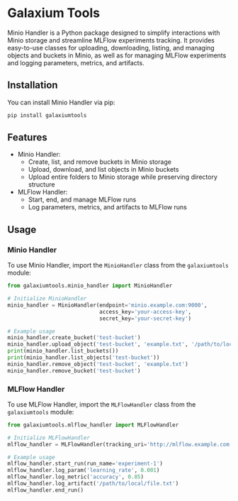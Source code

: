 # Galaxium Tools
Minio Handler is a Python package designed to simplify interactions with Minio storage and streamline MLFlow experiments tracking. It provides easy-to-use classes for uploading, downloading, listing, and managing objects and buckets in Minio, as well as for managing MLFlow experiments and logging parameters, metrics, and artifacts.


## Installation
You can install Minio Handler via pip:

```bash
pip install galaxiumtools
```

## Features
- Minio Handler:
    * Create, list, and remove buckets in Minio storage
    * Upload, download, and list objects in Minio buckets
    * Upload entire folders to Minio storage while preserving directory structure
- MLFlow Handler:
    * Start, end, and manage MLFlow runs
    * Log parameters, metrics, and artifacts to MLFlow runs

## Usage

### Minio Handler
To use Minio Handler, import the `MinioHandler` class from the `galaxiumtools` module:
```python
from galaxiumtools.minio_handler import MinioHandler

# Initialize MinioHandler
minio_handler = MinioHandler(endpoint='minio.example.com:9000',
                             access_key='your-access-key',
                             secret_key='your-secret-key')

# Example usage
minio_handler.create_bucket('test-bucket')
minio_handler.upload_object('test-bucket', 'example.txt', '/path/to/local/file.txt')
print(minio_handler.list_buckets())
print(minio_handler.list_objects('test-bucket'))
minio_handler.remove_object('test-bucket', 'example.txt')
minio_handler.remove_bucket('test-bucket')
```

### MLFlow Handler
To use MLFlow Handler, import the `MLFlowHandler` class from the `galaxiumtools` module:
```python
from galaxiumtools.mlflow_handler import MLFlowHandler

# Initialize MLFlowHandler
mlflow_handler = MLFlowHandler(tracking_uri='http://mlflow.example.com')

# Example usage
mlflow_handler.start_run(run_name='experiment-1')
mlflow_handler.log_param('learning_rate', 0.001)
mlflow_handler.log_metric('accuracy', 0.85)
mlflow_handler.log_artifact('/path/to/local/file.txt')
mlflow_handler.end_run()
```